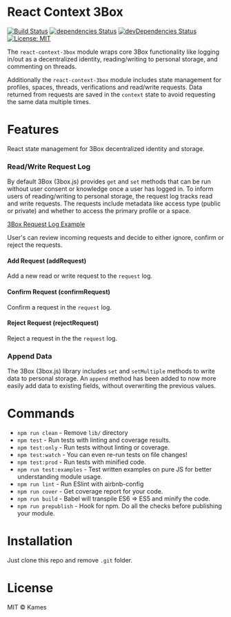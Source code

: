 # React Context 3Box

[![Build Status](https://travis-ci.org/flexdinesh/npm-module-boilerplate.svg?branch=master)](https://travis-ci.org/flexdinesh/npm-module-boilerplate) [![dependencies Status](https://david-dm.org/flexdinesh/npm-module-boilerplate/status.svg)](https://david-dm.org/flexdinesh/npm-module-boilerplate) [![devDependencies Status](https://david-dm.org/flexdinesh/npm-module-boilerplate/dev-status.svg)](https://david-dm.org/flexdinesh/npm-module-boilerplate?type=dev) [![License: MIT](https://img.shields.io/badge/License-MIT-blue.svg)](https://opensource.org/licenses/MIT)

The `react-context-3box` module wraps core 3Box functionality like logging in/out as a decentralized identity, reading/writing to personal storage, and commenting on threads.

Additionally the `react-context-3box` module includes state management for profiles, spaces, threads, verifications and read/write requests. Data returned from requests are saved in the `context` state to avoid requesting the same data multiple times.

# Features
React state management for 3Box decentralized identity and storage.

### Read/Write Request Log
By default 3Box (3box.js) provides `get` and `set` methods that can be run without user consent or knowledge once a user has logged in. To inform users of reading/writing to personal storage, the request log tracks read and write requests. The requests include metadata like access type (public or private) and whether to access the primary profile or a space. 

[3Box Request Log Example](https://i.imgur.com/rZ4ACvI.png)

User's can review incoming requests and decide to either ignore, confirm or reject the requests.

#### Add Request (addRequest)
Add a new read or write request to the `request` log.

#### Confirm Request (confirmRequest)
Confirm a request in the `request` log.

#### Reject Request (rejectRequest)
Reject a request in the the `request` log.


### Append Data
The 3Box (3box.js) library includes `set` and `setMultiple` methods to write data to personal storage. An `append` method has been added to now more easily add data to existing fields, without overwriting the previous values. 


# Commands
- `npm run clean` - Remove `lib/` directory
- `npm test` - Run tests with linting and coverage results.
- `npm test:only` - Run tests without linting or coverage.
- `npm test:watch` - You can even re-run tests on file changes!
- `npm test:prod` - Run tests with minified code.
- `npm run test:examples` - Test written examples on pure JS for better understanding module usage.
- `npm run lint` - Run ESlint with airbnb-config
- `npm run cover` - Get coverage report for your code.
- `npm run build` - Babel will transpile ES6 => ES5 and minify the code.
- `npm run prepublish` - Hook for npm. Do all the checks before publishing your module.

# Installation
Just clone this repo and remove `.git` folder.


# License

MIT © Kames
